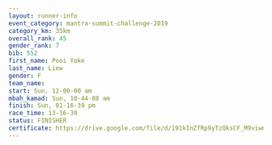 ```yaml
---
layout: runner-info 
event_category: mantra-summit-challenge-2019 
category_km: 35km 
overall_rank: 45
gender_rank: 7
bib: 552
first_name: Pooi Yoke
last_name: Liew
gender: F
team_name: 
start: Sun, 12-00-00 am
mbah_kamad: Sun, 10-44-08 am
finish: Sun, 01-16-39 pm
race_time: 13-16-39
status: FINISHER
certificate: https://drive.google.com/file/d/191kInZfRp9yTzQksCF_M9viwnybctsN5/view?usp=sharing
---
```


